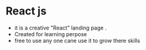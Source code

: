 # React js

- it is a creative "React" landing page .
- Created for learning perpose
- free to use any one cane use it to grow there skills

